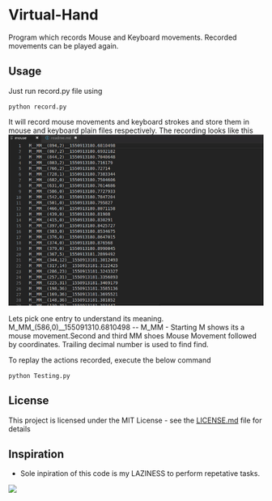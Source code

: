 # Virtual-Hand 

Program which records Mouse and Keyboard movements. Recorded movements can be played again. 


## Usage
Just run record.py file using 
```
python record.py
```
It will record mouse movements and keyboard strokes and store them in mouse and keyboard plain files respectively.
The recording looks like this
![](screenshots/mouse.png)

Lets pick one entry to understand its meaning.
M_MM_(586,0)__155091310.6810498 -- 
M_MM - Starting M shows its a mouse movement.Second and third MM shoes Mouse Movement followed by coordinates. Trailing decimal number is used to find find.

To replay the actions recorded, execute the below command
```
python Testing.py
```

## License

This project is licensed under the MIT License - see the [LICENSE.md](LICENSE.md) file for details

## Inspiration

* Sole inpiration of this code is my LAZINESS to perform repetative tasks.

![](https://media.giphy.com/media/pVkmGyqYRt4qY/giphy.gif)
